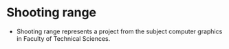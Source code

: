 # Shooting range

- Shooting range represents a project from the subject computer graphics in Faculty of Technical Sciences.

